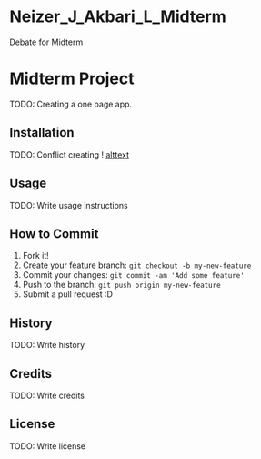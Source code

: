 # Neizer_J_Akbari_L_Midterm
Debate for Midterm

# Midterm Project

TODO: Creating a one page app. 

## Installation

TODO: Conflict creating
! [alttext](img/conflict_screenshot.png "Logo Title Text 1")

## Usage

TODO: Write usage instructions

## How to Commit

1. Fork it!
2. Create your feature branch: `git checkout -b my-new-feature`
3. Commit your changes: `git commit -am 'Add some feature'`
4. Push to the branch: `git push origin my-new-feature`
5. Submit a pull request :D

## History

TODO: Write history

## Credits

TODO: Write credits

## License

TODO: Write license